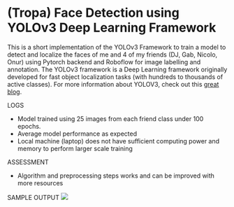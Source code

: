 # (Tropa) Face Detection using YOLOv3 Deep Learning Framework
This is a short implementation of the YOLOv3 Framework to train a model to detect and localize the faces of me and 4 of my friends (DJ, Gab, Nicolo, Onur) using Pytorch backend and Roboflow for image labelling and annotation. The YOLOv3 framework is a Deep Learning framework originally developed for fast object localization tasks (with hundreds to thousands of active classes). For more information about YOLOV3, check out this [great blog](https://towardsdatascience.com/review-yolov3-you-only-look-once-object-detection-eab75d7a1ba6).

LOGS
* Model trained using 25 images from each friend class under 100 epochs.
* Average model performance as expected
* Local machine (laptop) does not have sufficient computing power and memory to perform larger scale training

ASSESSMENT
* Algorithm and preprocessing steps works and can be improved with more resources

SAMPLE OUTPUT
![](https://ibb.co/NLPgzVg)
